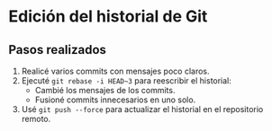 # Edición del historial de Git

## Pasos realizados
1. Realicé varios commits con mensajes poco claros.
2. Ejecuté `git rebase -i HEAD~3` para reescribir el historial:
   - Cambié los mensajes de los commits.
   - Fusioné commits innecesarios en uno solo.
3. Usé `git push --force` para actualizar el historial en el repositorio remoto.

